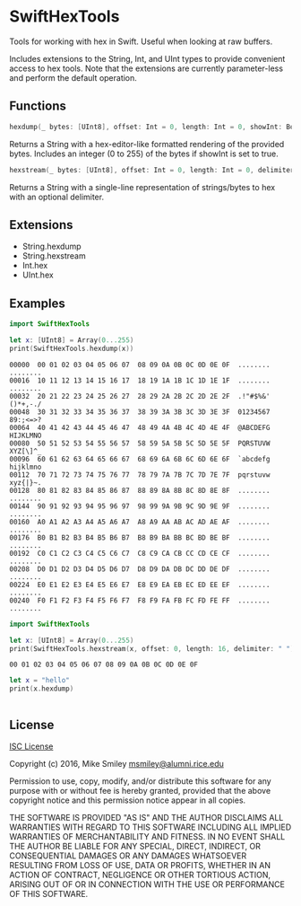 # SwiftHexTools

Tools for working with hex in Swift. Useful when looking at raw buffers.

Includes extensions to the String, Int, and UInt types to provide convenient access to hex tools. Note that the extensions are currently parameter-less and perform the default operation.

## Functions

```swift
hexdump(_ bytes: [UInt8], offset: Int = 0, length: Int = 0, showInt: Bool = false) -> String
```

Returns a String with a hex-editor-like formatted rendering of the provided bytes. Includes an integer (0 to 255) of the bytes if showInt is set to true.

```swift
hexstream(_ bytes: [UInt8], offset: Int = 0, length: Int = 0, delimiter: String = "")
```

Returns a String with a single-line representation of strings/bytes to hex with an optional delimiter.

## Extensions

- String.hexdump
- String.hexstream
- Int.hex
- UInt.hex

## Examples

```swift
import SwiftHexTools

let x: [UInt8] = Array(0...255)
print(SwiftHexTools.hexdump(x))
```

```
00000  00 01 02 03 04 05 06 07  08 09 0A 0B 0C 0D 0E 0F  ........  ........
00016  10 11 12 13 14 15 16 17  18 19 1A 1B 1C 1D 1E 1F  ........  ........
00032  20 21 22 23 24 25 26 27  28 29 2A 2B 2C 2D 2E 2F  .!"#$%&'  ()*+,-./
00048  30 31 32 33 34 35 36 37  38 39 3A 3B 3C 3D 3E 3F  01234567  89:;<=>?
00064  40 41 42 43 44 45 46 47  48 49 4A 4B 4C 4D 4E 4F  @ABCDEFG  HIJKLMNO
00080  50 51 52 53 54 55 56 57  58 59 5A 5B 5C 5D 5E 5F  PQRSTUVW  XYZ[\]^_
00096  60 61 62 63 64 65 66 67  68 69 6A 6B 6C 6D 6E 6F  `abcdefg  hijklmno
00112  70 71 72 73 74 75 76 77  78 79 7A 7B 7C 7D 7E 7F  pqrstuvw  xyz{|}~.
00128  80 81 82 83 84 85 86 87  88 89 8A 8B 8C 8D 8E 8F  ........  ........
00144  90 91 92 93 94 95 96 97  98 99 9A 9B 9C 9D 9E 9F  ........  ........
00160  A0 A1 A2 A3 A4 A5 A6 A7  A8 A9 AA AB AC AD AE AF  ........  ........
00176  B0 B1 B2 B3 B4 B5 B6 B7  B8 B9 BA BB BC BD BE BF  ........  ........
00192  C0 C1 C2 C3 C4 C5 C6 C7  C8 C9 CA CB CC CD CE CF  ........  ........
00208  D0 D1 D2 D3 D4 D5 D6 D7  D8 D9 DA DB DC DD DE DF  ........  ........
00224  E0 E1 E2 E3 E4 E5 E6 E7  E8 E9 EA EB EC ED EE EF  ........  ........
00240  F0 F1 F2 F3 F4 F5 F6 F7  F8 F9 FA FB FC FD FE FF  ........  ........
```

```swift
import SwiftHexTools

let x: [UInt8] = Array(0...255)
print(SwiftHexTools.hexstream(x, offset: 0, length: 16, delimiter: " "))
```

```
00 01 02 03 04 05 06 07 08 09 0A 0B 0C 0D 0E 0F
```

```swift
let x = "hello"
print(x.hexdump)
```

```

```

## License

[ISC License](https://en.wikipedia.org/wiki/ISC_license)

Copyright (c) 2016, Mike Smiley <msmiley@alumni.rice.edu>

Permission to use, copy, modify, and/or distribute this software for any
purpose with or without fee is hereby granted, provided that the above
copyright notice and this permission notice appear in all copies.

THE SOFTWARE IS PROVIDED "AS IS" AND THE AUTHOR DISCLAIMS ALL WARRANTIES
WITH REGARD TO THIS SOFTWARE INCLUDING ALL IMPLIED WARRANTIES OF
MERCHANTABILITY AND FITNESS. IN NO EVENT SHALL THE AUTHOR BE LIABLE FOR
ANY SPECIAL, DIRECT, INDIRECT, OR CONSEQUENTIAL DAMAGES OR ANY DAMAGES
WHATSOEVER RESULTING FROM LOSS OF USE, DATA OR PROFITS, WHETHER IN AN
ACTION OF CONTRACT, NEGLIGENCE OR OTHER TORTIOUS ACTION, ARISING OUT OF
OR IN CONNECTION WITH THE USE OR PERFORMANCE OF THIS SOFTWARE.
